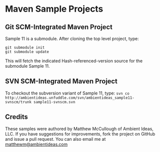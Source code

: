 # Maven Sample Projects

## Git SCM-Integrated Maven Project
Sample 11 is a submodule.  After cloning the top level project, type:

   `git submodule init`   
   `git submodule update`

This will fetch the indicated Hash-referenced-version source for the submodule Sample 11.

## SVN SCM-Integrated Maven Project
To checkout the subversion variant of Sample 11, type:
`svn co http://ambientideas.unfuddle.com/svn/ambientideas_sample11-svnscm/trunk sample11-svnscm.svn`

## Credits
These samples were authored by Matthew McCullough of Ambient Ideas, LLC.  If you have suggestions for improvements, fork the project on GitHub and issue a pull request.  You can also email me at [matthewm@ambientideas.com](mailto:matthewm@ambientideas.com)
